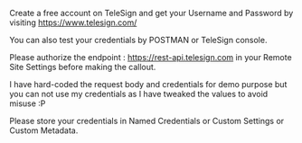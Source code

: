 Create a free account on TeleSign and get your Username and Password by visiting https://www.telesign.com/

You can also test your credentials by POSTMAN or TeleSign console.

Please authorize the endpoint : https://rest-api.telesign.com in your Remote Site Settings before making the callout.

I have hard-coded the request body and credentials for demo purpose but you can not use my credentials as I have tweaked the values to avoid misuse :P

Please store your credentials in Named Credentials or Custom Settings or Custom Metadata.
